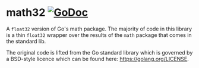 # math32 [![GoDoc](https://godoc.org/github.com/chewxy/math32?status.svg)](https://godoc.org/github.com/chewxy/math32)

A `float32` version of Go's math package. The majority of code in this library is a thin `float32` wrapper over the
results of the `math` package that comes in the standard lib.

The original code is lifted from the Go standard library which is governed by
a BSD-style licence which can be found here: https://golang.org/LICENSE.
